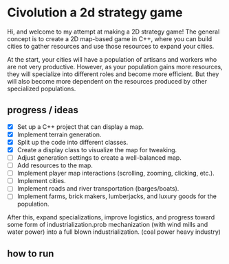# Civolution a 2d strategy game

Hi, and welcome to my attempt at making a 2D strategy game!
The general concept is to create a 2D map-based game in C++, where you can build cities to gather resources and use those resources to expand your cities.

At the start, your cities will have a population of artisans and workers who are not very productive. However, as your population gains more resources, they will specialize into different roles and become more efficient. But they will also become more dependent on the resources produced by other specialized populations.

## progress / ideas

- [X] Set up a C++ project that can display a map.
- [X] Implement terrain generation.
- [X] Split up the code into different classes.
- [X] Create a display class to visualize the map for tweaking.
- [ ]  Adjust generation settings to create a well-balanced map.
- [ ] Add resources to the map.
- [ ] Implement player map interactions (scrolling, zooming, clicking, etc.).
- [ ] Implement cities.
- [ ] Implement roads and river transportation (barges/boats).
- [ ] Implement farms, brick makers, lumberjacks, and luxury goods for the population.

After this, expand specializations, improve logistics, and progress toward some form of industrialization.prob mechanization (with wind mills and water power) into a full blown industrialization. (coal power heavy industry)

## how to run

